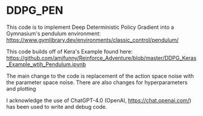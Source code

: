 # DDPG_PEN

This code is to implement Deep Deterministic Policy Gradient into a Gymnasium's pendulum environment:  https://www.gymlibrary.dev/environments/classic_control/pendulum/

This code builds off of Kera's Example found here: https://github.com/amifunny/Reinforce_Adventure/blob/master/DDPG_Keras_Example_wtih_Pendulum.ipynb

The main change to the code is replacement of the action space noise with the parameter space noise. There are also changes for hyperparameters and plotting

I acknowledge the use of ChatGPT-4.0 (OpenAI, https://chat.openai.com/) has been used to write and debug code.
